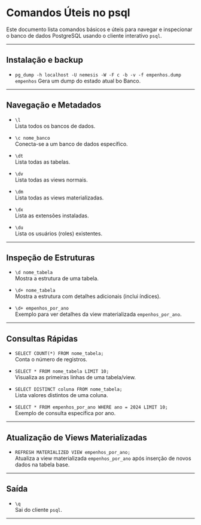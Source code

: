 # Comandos Úteis no psql

Este documento lista comandos básicos e úteis para navegar e inspecionar o banco de dados PostgreSQL usando o cliente interativo `psql`.

---

## Instalação e backup

- `pg_dump -h localhost -U nemesis -W -F c -b -v -f empenhos.dump empenhos`
  Gera um dump do estado atual bo Banco.

---

## Navegação e Metadados

- `\l`  
  Lista todos os bancos de dados.

- `\c nome_banco`  
  Conecta-se a um banco de dados específico.

- `\dt`  
  Lista todas as tabelas.

- `\dv`  
  Lista todas as views normais.

- `\dm`  
  Lista todas as views materializadas.

- `\dx`  
  Lista as extensões instaladas.

- `\du`  
  Lista os usuários (roles) existentes.

---

## Inspeção de Estruturas

- `\d nome_tabela`  
  Mostra a estrutura de uma tabela.

- `\d+ nome_tabela`  
  Mostra a estrutura com detalhes adicionais (inclui índices).

- `\d+ empenhos_por_ano`  
  Exemplo para ver detalhes da view materializada `empenhos_por_ano`.

---

## Consultas Rápidas

- `SELECT COUNT(*) FROM nome_tabela;`  
  Conta o número de registros.

- `SELECT * FROM nome_tabela LIMIT 10;`  
  Visualiza as primeiras linhas de uma tabela/view.

- `SELECT DISTINCT coluna FROM nome_tabela;`  
  Lista valores distintos de uma coluna.

- `SELECT * FROM empenhos_por_ano WHERE ano = 2024 LIMIT 10;`  
  Exemplo de consulta específica por ano.

---

## Atualização de Views Materializadas

- `REFRESH MATERIALIZED VIEW empenhos_por_ano;`  
  Atualiza a view materializada `empenhos_por_ano` após inserção de novos dados na tabela base.

---

## Saída

- `\q`  
  Sai do cliente `psql`.

---
